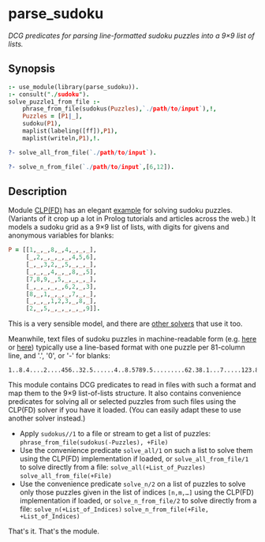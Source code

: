# parse_sudoku

*DCG predicates for parsing line-formatted sudoku puzzles into a 9×9 list of lists.*

## Synopsis

```prolog
:- use_module(library(parse_sudoku)).
:- consult("./sudoku").
solve_puzzle1_from_file :-
	phrase_from_file(sudokus(Puzzles),`./path/to/input`),!,
	Puzzles = [P1|_],
	sudoku(P1),
	maplist(labeling([ff]),P1),
	maplist(writeln,P1),!.

?- solve_all_from_file(`./path/to/input`).

?- solve_n_from_file(`./path/to/input`,[6,12]).
```
## Description

Module [CLP(FD)](https://github.com/triska/clpfd) has an elegant [example](https://github.com/triska/clpfd/blob/master/sudoku.pl) for solving sudoku puzzles. (Variants of it crop up a lot in Prolog tutorials and articles across the web.) It models a sudoku grid as a 9×9 list of lists, with digits for givens and anonymous variables for blanks:

```prolog
P = [[1,_,_,8,_,4,_,_,_],
     [_,2,_,_,_,_,4,5,6],
     [_,_,3,2,_,5,_,_,_],
     [_,_,_,4,_,_,8,_,5],
     [7,8,9,_,5,_,_,_,_],
     [_,_,_,_,_,6,2,_,3],
     [8,_,1,_,_,_,7,_,_],
     [_,_,_,1,2,3,_,8,_],
     [2,_,5,_,_,_,_,_,9]].
```
This is a very sensible model, and there are [other solvers](https://github.com/mmalita/PrologPuzzles/blob/master/sudoku.pro) that use it too.

Meanwhile, text files of sudoku puzzles in machine-readable form (e.g. [here](http://magictour.free.fr/sudoku.htm) or [here](http://norvig.com/hardest.txt)) typically use a line-based format with one puzzle per 81-column line, and '.', '0', or '-' for blanks:

```
1..8.4....2....456..32.5......4..8.5789.5.........62.38.1...7.....123.8.2.5.....9
```

This module contains DCG predicates to read in files with such a format and map them to the 9×9 list-of-lists structure. It also contains convenience predicates for solving all or selected puzzles from such files using the CLP(FD) solver if you have it loaded. (You can easily adapt these to use another solver instead.)

- Apply `sudokus//1` to a file or stream to get a list of puzzles:
`phrase_from_file(sudokus(-Puzzles), +File)`
- Use the convenience predicate `solve_all/1` on such a list to solve them using the CLP(FD) implementation if loaded, or `solve_all_from_file/1` to solve directly from a file:
`solve_all(+List_of_Puzzles)`
`solve_all_from_file(+File)`
- Use the convenience predicate `solve_n/2` on a list of puzzles to solve only those puzzles given in the list of indices `[n,m,…]` using the CLP(FD) implementation if loaded, or `solve_n_from_file/2` to solve directly from a file:
`solve_n(+List_of_Indices)`
`solve_n_from_file(+File, +List_of_Indices)`

That's it. That's the module.
